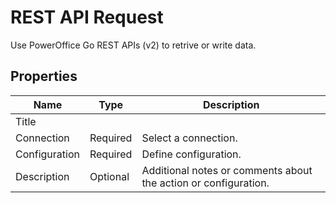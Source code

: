 # REST API Request

Use PowerOffice Go REST APIs (v2) to retrive or write data.


## Properties

| Name             | Type      |Description                                             |
|------------------|-----------|--------------------------------------------------------|
| Title  |   |        |
| Connection | Required  | Select a connection. |
| Configuration | Required | Define configuration. |
| Description | Optional | Additional notes or comments about the action or configuration. |